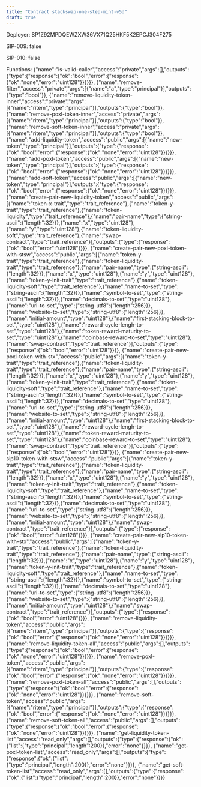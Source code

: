 ```yaml
---
title: "Contract stackswap-one-step-mint-v5d"
draft: true
---
```

Deployer: SP1Z92MPDQEWZXW36VX71Q25HKF5K2EPCJ304F275

SIP-009: false

SIP-010: false

Functions:
{"name":"is-valid-caller","access":"private","args":[],"outputs":{"type":{"response":{"ok":"bool","error":{"response":{"ok":"none","error":"uint128"}}}}}}, {"name":"remove-filter","access":"private","args":[{"name":"a","type":"principal"}],"outputs":{"type":"bool"}}, {"name":"remove-liquidity-token-inner","access":"private","args":[{"name":"ritem","type":"principal"}],"outputs":{"type":"bool"}}, {"name":"remove-poxl-token-inner","access":"private","args":[{"name":"ritem","type":"principal"}],"outputs":{"type":"bool"}}, {"name":"remove-soft-token-inner","access":"private","args":[{"name":"ritem","type":"principal"}],"outputs":{"type":"bool"}}, {"name":"add-liquidity-token","access":"public","args":[{"name":"new-token","type":"principal"}],"outputs":{"type":{"response":{"ok":"bool","error":{"response":{"ok":"none","error":"uint128"}}}}}}, {"name":"add-poxl-token","access":"public","args":[{"name":"new-token","type":"principal"}],"outputs":{"type":{"response":{"ok":"bool","error":{"response":{"ok":"none","error":"uint128"}}}}}}, {"name":"add-soft-token","access":"public","args":[{"name":"new-token","type":"principal"}],"outputs":{"type":{"response":{"ok":"bool","error":{"response":{"ok":"none","error":"uint128"}}}}}}, {"name":"create-pair-new-liquidity-token","access":"public","args":[{"name":"token-x-trait","type":"trait_reference"},{"name":"token-y-trait","type":"trait_reference"},{"name":"token-liquidity","type":"trait_reference"},{"name":"pair-name","type":{"string-ascii":{"length":32}}},{"name":"x","type":"uint128"},{"name":"y","type":"uint128"},{"name":"token-liquidity-soft","type":"trait_reference"},{"name":"swap-contract","type":"trait_reference"}],"outputs":{"type":{"response":{"ok":"bool","error":"uint128"}}}}, {"name":"create-pair-new-poxl-token-with-stsw","access":"public","args":[{"name":"token-y-trait","type":"trait_reference"},{"name":"token-liquidity-trait","type":"trait_reference"},{"name":"pair-name","type":{"string-ascii":{"length":32}}},{"name":"x","type":"uint128"},{"name":"y","type":"uint128"},{"name":"token-y-init-trait","type":"trait_reference"},{"name":"token-liquidity-soft","type":"trait_reference"},{"name":"name-to-set","type":{"string-ascii":{"length":32}}},{"name":"symbol-to-set","type":{"string-ascii":{"length":32}}},{"name":"decimals-to-set","type":"uint128"},{"name":"uri-to-set","type":{"string-utf8":{"length":256}}},{"name":"website-to-set","type":{"string-utf8":{"length":256}}},{"name":"initial-amount","type":"uint128"},{"name":"first-stacking-block-to-set","type":"uint128"},{"name":"reward-cycle-lengh-to-set","type":"uint128"},{"name":"token-reward-maturity-to-set","type":"uint128"},{"name":"coinbase-reward-to-set","type":"uint128"},{"name":"swap-contract","type":"trait_reference"}],"outputs":{"type":{"response":{"ok":"bool","error":"uint128"}}}}, {"name":"create-pair-new-poxl-token-with-stx","access":"public","args":[{"name":"token-y-trait","type":"trait_reference"},{"name":"token-liquidity-trait","type":"trait_reference"},{"name":"pair-name","type":{"string-ascii":{"length":32}}},{"name":"x","type":"uint128"},{"name":"y","type":"uint128"},{"name":"token-y-init-trait","type":"trait_reference"},{"name":"token-liquidity-soft","type":"trait_reference"},{"name":"name-to-set","type":{"string-ascii":{"length":32}}},{"name":"symbol-to-set","type":{"string-ascii":{"length":32}}},{"name":"decimals-to-set","type":"uint128"},{"name":"uri-to-set","type":{"string-utf8":{"length":256}}},{"name":"website-to-set","type":{"string-utf8":{"length":256}}},{"name":"initial-amount","type":"uint128"},{"name":"first-stacking-block-to-set","type":"uint128"},{"name":"reward-cycle-lengh-to-set","type":"uint128"},{"name":"token-reward-maturity-to-set","type":"uint128"},{"name":"coinbase-reward-to-set","type":"uint128"},{"name":"swap-contract","type":"trait_reference"}],"outputs":{"type":{"response":{"ok":"bool","error":"uint128"}}}}, {"name":"create-pair-new-sip10-token-with-stsw","access":"public","args":[{"name":"token-y-trait","type":"trait_reference"},{"name":"token-liquidity-trait","type":"trait_reference"},{"name":"pair-name","type":{"string-ascii":{"length":32}}},{"name":"x","type":"uint128"},{"name":"y","type":"uint128"},{"name":"token-y-init-trait","type":"trait_reference"},{"name":"token-liquidity-soft","type":"trait_reference"},{"name":"name-to-set","type":{"string-ascii":{"length":32}}},{"name":"symbol-to-set","type":{"string-ascii":{"length":32}}},{"name":"decimals-to-set","type":"uint128"},{"name":"uri-to-set","type":{"string-utf8":{"length":256}}},{"name":"website-to-set","type":{"string-utf8":{"length":256}}},{"name":"initial-amount","type":"uint128"},{"name":"swap-contract","type":"trait_reference"}],"outputs":{"type":{"response":{"ok":"bool","error":"uint128"}}}}, {"name":"create-pair-new-sip10-token-with-stx","access":"public","args":[{"name":"token-y-trait","type":"trait_reference"},{"name":"token-liquidity-trait","type":"trait_reference"},{"name":"pair-name","type":{"string-ascii":{"length":32}}},{"name":"x","type":"uint128"},{"name":"y","type":"uint128"},{"name":"token-y-init-trait","type":"trait_reference"},{"name":"token-liquidity-soft","type":"trait_reference"},{"name":"name-to-set","type":{"string-ascii":{"length":32}}},{"name":"symbol-to-set","type":{"string-ascii":{"length":32}}},{"name":"decimals-to-set","type":"uint128"},{"name":"uri-to-set","type":{"string-utf8":{"length":256}}},{"name":"website-to-set","type":{"string-utf8":{"length":256}}},{"name":"initial-amount","type":"uint128"},{"name":"swap-contract","type":"trait_reference"}],"outputs":{"type":{"response":{"ok":"bool","error":"uint128"}}}}, {"name":"remove-liquidity-token","access":"public","args":[{"name":"ritem","type":"principal"}],"outputs":{"type":{"response":{"ok":"bool","error":{"response":{"ok":"none","error":"uint128"}}}}}}, {"name":"remove-liquidity-token-all","access":"public","args":[],"outputs":{"type":{"response":{"ok":"bool","error":{"response":{"ok":"none","error":"uint128"}}}}}}, {"name":"remove-poxl-token","access":"public","args":[{"name":"ritem","type":"principal"}],"outputs":{"type":{"response":{"ok":"bool","error":{"response":{"ok":"none","error":"uint128"}}}}}}, {"name":"remove-poxl-token-all","access":"public","args":[],"outputs":{"type":{"response":{"ok":"bool","error":{"response":{"ok":"none","error":"uint128"}}}}}}, {"name":"remove-soft-token","access":"public","args":[{"name":"ritem","type":"principal"}],"outputs":{"type":{"response":{"ok":"bool","error":{"response":{"ok":"none","error":"uint128"}}}}}}, {"name":"remove-soft-token-all","access":"public","args":[],"outputs":{"type":{"response":{"ok":"bool","error":{"response":{"ok":"none","error":"uint128"}}}}}}, {"name":"get-liquidity-token-list","access":"read_only","args":[],"outputs":{"type":{"response":{"ok":{"list":{"type":"principal","length":200}},"error":"none"}}}}, {"name":"get-poxl-token-list","access":"read_only","args":[],"outputs":{"type":{"response":{"ok":{"list":{"type":"principal","length":200}},"error":"none"}}}}, {"name":"get-soft-token-list","access":"read_only","args":[],"outputs":{"type":{"response":{"ok":{"list":{"type":"principal","length":200}},"error":"none"}}}}

